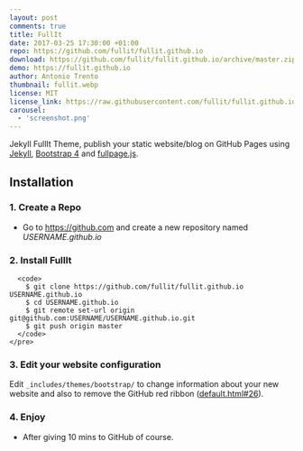 ```yaml
---
layout: post
comments: true
title: FullIt
date: 2017-03-25 17:30:00 +01:00
repo: https://github.com/fullit/fullit.github.io
download: https://github.com/fullit/fullit.github.io/archive/master.zip
demo: https://fullit.github.io
author: Antonio Trento
thumbnail: fullit.webp
license: MIT
license_link: https://raw.githubusercontent.com/fullit/fullit.github.io/refs/heads/master/LICENSE
carousel:
  - 'screenshot.png'
---
```


Jekyll FullIt Theme, publish your static website/blog on GitHub Pages using [Jekyll](https://jekyllrb.com/), [Bootstrap 4](https://github.com/twbs/bootstrap/tree/v4-dev) and [fullpage.js](https://github.com/alvarotrigo/fullPage.js/).

## Installation

### 1. Create a Repo

- Go to <https://github.com> and create a new repository named *USERNAME.github.io*  

### 2. Install FullIt  

```<pre>
  <code>
    $ git clone https://github.com/fullit/fullit.github.io USERNAME.github.io
    $ cd USERNAME.github.io
    $ git remote set-url origin git@github.com:USERNAME/USERNAME.github.io.git
    $ git push origin master  
  </code>
</pre> 
```

### 3. Edit your website configuration

Edit `_includes/themes/bootstrap/` to change information about your new website and also to remove the GitHub red ribbon ([default.html#26](https://fulliit.github.io)).

### 4. Enjoy

- After giving 10 mins to GitHub of course.  
